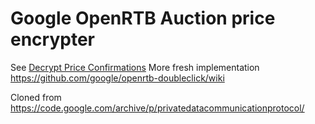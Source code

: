 # Google OpenRTB Auction price encrypter

See [Decrypt Price Confirmations](https://developers.google.com/authorized-buyers/rtb/response-guide/decrypt-price)
More fresh implementation https://github.com/google/openrtb-doubleclick/wiki

Cloned from https://code.google.com/archive/p/privatedatacommunicationprotocol/